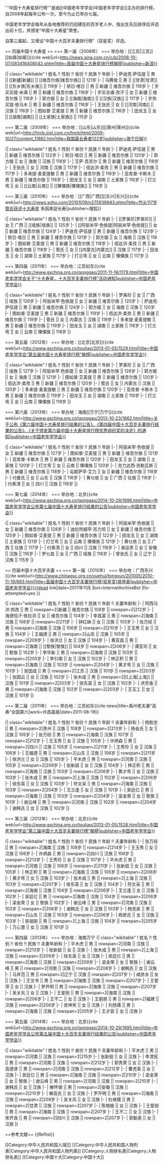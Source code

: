 '''中国十大寿星排行榜'''是由[[中国老年学学会|中国老年学学会]]主办的排行榜，自2008年起每年公布一次，至今为止已举办七届。

中国老年学学会每年从各地推荐的仍旧建在的百岁老人中，按出生先后排序后评选出前十位，并颁发“中国十大寿星”荣誉。

自第三届起，又增设“中国十大百岁夫妻排行榜”（双星奖）评选。

== 历届中国十大寿星 ==
=== 第一届（2008年） ===
举办地：[[江苏|江苏]][[如皋|如皋]]<ref>{{cite web|url=http://news.sina.com.cn/c/p/2008-10-07/083416408042.shtml|title=首届中国十大寿星排行榜揭晓|publisher=新浪}}</ref>

{| class="wikitable"
! 姓名 !! 性别 !! 省份 !! 民族 !! 年龄
|-
| 萨迪克·萨伍提 || 男 || [[新疆|新疆]] || [[维吾尔族|维吾尔族]] || 121岁
|-
| 马腾俊 || 男 || [[甘肃|甘肃]] || [[东乡族|东乡族]] || 119岁
|-
| 努日·喀日 || 男 || 新疆 || 维吾尔族 || 119岁
|-
| 岁买买提·米满 || 男 || 新疆 || 维吾尔族 || 118岁
|-
| 岁买合甫·孜汗 || 女 || 新疆 || 维吾尔族 || 118岁
|-
| 郭方姬 || 女 || [[海南|海南]] || [[汉族|汉族]] || 117岁
|-
| 岁热买提·依马木 || 男 || 新疆 || 维吾尔族 || 116岁
|-
| 王张氏 || 女 || [[河南|河南]] || 汉族 || 116岁
|-
| 图如普·艾麦提 || 男 || 新疆 || 维吾尔族 || 116岁
|-
| 田龙玉 || 女 || [[湖南|湖南]] || [[土家族|土家族]] || 115岁
|}

=== 第二届（2009年） ===
举办地：[[山东|山东]][[莱州|莱州]]<ref>{{cite web|url=http://hnrb.zjol.com.cn/hnrb/html/2009-10/27/content_11882.htm|title=我国最长寿者122岁|publisher=海宁日报}}</ref>

{| class="wikitable"
! 姓名 !! 性别 !! 省份 !! 民族 !! 年龄
|-
| 萨迪克·萨伍提 || 男 || 新疆 || 维吾尔族 || 122岁
|-
| 努日·喀日 || 男 || 新疆 || 维吾尔族 || 120岁
|-
| 郭方姬 || 女 || 海南 || 汉族 || 118岁
|-
| 艾萨·吾苏尔 || 男 || 新疆 || 维吾尔族 || 118岁
|-
| 王张氏 || 女 || 河南 || 汉族 || 117岁
|-
| 佰达洪·柔孜 || 男 || 新疆 || 维吾尔族 || 117岁
|-
| 多来提·麦麦提敏 || 男 || 新疆 || 维吾尔族 || 116岁
|-
| 亚库普·卡斯木 || 男 || 新疆 || 维吾尔族 || 116岁
|-
| 田龙玉 || 女 || 湖南 || 土家族 || 116岁
|-
| 打兰弯 || 女 || [[云南|云南]] || [[傈僳族|傈僳族]] || 116岁
|}

=== 第三届（2010年） ===
举办地：[[广西|广西]][[东兴|东兴]]<ref>{{cite web|url=http://news.sohu.com/20101019/n275938943.shtml|title=包头117岁管氏获评十大寿星 多因素促长寿|publisher=搜狐}}</ref>

{| class="wikitable"
! 姓名 !! 性别 !! 省份 !! 民族 !! 年龄
|-
| [[罗美珍|罗美珍]] || 女 || 广西 || [[瑶族|瑶族]] || 125岁
|-
| [[阿丽米罕·色依提|阿丽米罕·色依提]] || 女 || 新疆 || 维吾尔族 || 124岁
|-
| 萨迪克·萨伍提 || 男 || 新疆 || 维吾尔族 || 123岁
|-
| 努日·喀日 || 男 || 新疆 || 维吾尔族 || 121岁
|-
| 郭方姬 || 女 || 海南 || 汉族 || 119岁
|-
| 图如普·艾麦提 || 男 || 新疆 || 维吾尔族 || 118岁
|-
| 佰达洪·柔孜 || 男 || 新疆 || 维吾尔族 || 118岁
|-
| 管氏 || 女 || [[内蒙古|内蒙古]] || 汉族 || 117岁
|-
| 田龙玉 || 女 || 湖南 || 土家族 || 117岁
|-
| 打兰弯 || 女 || 云南 || 傈僳族 || 117岁
|}

=== 第四届（2011年） ===
举办地：江苏如东<ref name="rd">{{cite web|url=http://www.gschina.org.cn/gonggao/2011-11-16/1179.html|title=中国老年学学会关于“十大寿星、十大百岁夫妻排行榜”活动通知|publisher=中国老年学学会}}</ref>

{| class="wikitable"
! 姓名 !! 性别 !! 省份 !! 民族 !! 年龄
|-
| 罗美珍 || 女 || 广西 || 瑶族 || 126岁
|-
| 阿丽米罕·色依提 || 女 || 新疆 || 维吾尔族 || 125岁
|-
| 萨迪克·萨伍提 || 男 || 新疆 || 维吾尔族 || 124岁
|-
| 郭方姬 || 女 || 海南 || 汉族 || 120岁
|-
| 图如普·艾麦提 || 男 || 新疆 || 维吾尔族 || 119岁
|-
| 佰达洪·柔孜 || 男 || 新疆 || 维吾尔族 || 119岁
|-
| 管氏 || 女 || 内蒙古 || 汉族 || 119岁
|-
| 多来提·麦麦提敏 || 男 || 新疆 || 维吾尔族 || 119岁
|-
| 田龙玉 || 女 || 湖南 || 土家族 || 118岁
|-
| 打兰弯 || 女 || 云南 || 傈僳族 || 118岁
|}

=== 第五届（2012年） ===
举办地：[[北京|北京]]<ref>{{cite web|url=http://www.gschina.org.cn/toutiao/2013-01-05/1529.html|title=中国老年学学会“第五届中国十大寿星排行榜”揭榜|publisher=中国老年学学会}}</ref>

{| class="wikitable"
! 姓名 !! 性别 !! 省份 !! 民族 !! 年龄
|-
| 罗美珍 || 女 || 广西 || 瑶族 || 127岁
|-
| 阿丽米罕·色依提 || 女 || 新疆 || 维吾尔族 || 126岁
|-
| 郭方姬 || 女 || 海南 || 汉族 || 121岁
|-
| 图如普·艾麦提 || 男 || 新疆 || 维吾尔族 || 120岁
|-
| 佰达洪·柔孜 || 男 || 新疆 || 维吾尔族 || 120岁
|-
| 管氏 || 女 || 内蒙古 || 汉族 || 120岁
|-
| 多来提·麦麦提敏 || 男 || 新疆 || 维吾尔族 || 120岁
|-
| 亚库普·卡斯木 || 男 || 新疆 || 维吾尔族 || 119岁
|-
| 田龙玉 || 女 || 湖南 || 土家族 || 119岁
|-
| 打兰弯 || 女 || 云南 || 傈僳族 || 119岁
|}

=== 第六届（2013年） ===
举办地：海南[[万宁|万宁]]<ref name=six>{{cite web|url=http://www.gschina.org.cn/gonggao/2013-10-23/1662.html|title=关于公布《第六届中国十大寿星排行结果的公告》、《第四届中国十大百岁夫妻排行结果的公告》、《关于颁发第六届中国十大寿星排行榜优秀组织奖的决定》的通知|publisher=中国老年学学会}}</ref>

{| class="wikitable"
! 姓名 !! 性别 !! 省份 !! 民族 !! 年龄
|-
| 阿丽米罕·色依提 || 女 || 新疆 || 维吾尔族 || 127岁
|-
| 图如普·艾麦提 || 男 || 新疆 || 维吾尔族 || 121岁
|-
| 亚库普·卡斯木 || 男 || 新疆 || 维吾尔族 || 120岁
|-
| 田龙玉 || 女 || 湖南 || 土家族 || 120岁
|-
| 打兰弯 || 女 || 云南 || 傈僳族 || 120岁
|-
| 尧力达西·尧勒瓦斯 || 男 || 新疆 || 维吾尔族 || 118岁
|-
| 屯妮萨罕·艾力 || 女 || 新疆 || 维吾尔族 || 118岁
|-
| 付姜氏 || 女 || 山东 || 汉族 || 116岁
|-
| 黄乜依 || 女 || 广西 || 壮族 || 116岁
|-
| 付素清 || 女 || 四川 || 汉族 || 116岁
|}

=== 第七届（2014年） ===
举办地：北京<ref>{{cite web|url=http://www.gschina.org.cn/gonggao/2014-10-29/1696.html|title=中国老年学学会公布第七届中国十大寿星排行结果的公告|publisher=中国老年学学会}}</ref>

{| class="wikitable"
! 姓名 !! 性别 !! 省份 !! 民族 !! 年龄
|-
| 阿丽米罕·色依提 || 女 || 新疆 || 维吾尔族 || 128岁
|-
| 迪拉热姆罕·苏力坦 || 女 || 新疆 || 维吾尔族 || 125岁
|-
| 图如普·艾麦提 || 男 || 新疆 || 维吾尔族 || 122岁
|-
| 田龙玉 || 女 || 湖南 || 土家族 || 121岁
|-
| 打兰弯 || 女 || 云南 || 傈僳族 || 121岁
|-
| 黄乜依 || 女 || 广西 || 壮族 || 117岁
|-
| 付素清 || 女 || 四川 || 汉族 || 116岁
|-
| 谢运贵 || 女 || 安徽 || 汉族 || 116岁
|-
| 罗乜昌 || 女 || 广西 || 瑶族 || 116岁
|-
| 曾张氏 || 女 || 辽宁 || 汉族 || 115岁
|}

== 历届中国十大百岁夫妻 ==
=== 第一届（2010年） ===
举办地：广西东兴<ref>{{cite web|url=http://www.chinagsc.org.cn/xuehui/tongxun/201005/2010-11-19/883.html|title=首届中国十大百岁夫妻排行榜(双星奖)排序表|publisher=中国老年学学会}}{{dead link|date=2017年11月 |bot=InternetArchiveBot |fix-attempted=yes }}</ref>

{| class="wikitable"
! 姓名 !! 性别 !! 省份 !! 民族 !! 年龄 !! 夫妻年龄和
|-
| 阿西马洪·肉孜 || 男 || rowspan=2|新疆 || 维吾尔族 || 108岁 || rowspan=2|212岁
|-
| 海德恰汗·依拉洪 || 女 || 维吾尔族 || 104岁
|-
| 李昌富 || 男 || rowspan=2|海南 || 汉族 || 106岁 || rowspan=2|211岁
|-
| 钟红妹 || 女 || 汉族 || 105岁
|-
| 张万经 || 男 || rowspan=2|海南 || 汉族 || 106岁 || rowspan=2|210岁
|-
| 王玉秀 || 女 || 汉族 || 104岁
|-
| 王福德 || 男 || rowspan=2|山东 || 汉族 || 105岁 || rowspan=2|209岁
|-
| 徐洪兰 || 女 || 汉族 || 104岁
|-
| 黄亚昌 || 男 || rowspan=2|海南 || [[黎族|黎族]] || 104岁 || rowspan=2|206岁
|-
| 谭亚司 || 女 || 黎族 || 102岁
|-
| 李华新 || 男 || rowspan=2|海南 || 汉族 || 103岁 || rowspan=2|205岁
|-
| 李引南 || 女 || 汉族 || 102岁
|-
| 林正积 || 男 || rowspan=2|海南 || 汉族 || 103岁 || rowspan=2|204岁
|-
| 黄才弯 || 女 || 汉族 || 101岁
|-
| 吴田成 || 男 || rowspan=2|江苏 || 汉族 || 101岁 || rowspan=2|203岁
|-
| 张国云 || 女 || 汉族 || 102岁
|-
| 张木成 || 男 || rowspan=2|[[上海|上海]] || 汉族 || 101岁 || rowspan=2|203岁
|-
| 徐东英 || 女 || 汉族 || 102岁
|-
| 洪芳香 || 男 || rowspan=2|海南 || 汉族 || 102岁 || rowspan=2|203岁
|-
| 王玉工 || 女 || 汉族 || 101岁
|}

=== 第二届（2011年） ===
举办地：江苏如东<ref name="rd" /><ref>{{cite news|title=禹州老夫妻“高寿”全国第六|work=许昌晨报|date=2011-08-19}}</ref>

{| class="wikitable"
! 姓名 !! 性别 !! 省份 !! 民族 !! 年龄 !! 夫妻年龄和
|-
| 杨胜忠 || 男 || rowspan=2|贵州 || 汉族 || 108岁 || rowspan=2|213岁
|-
| 杨金氏 || 女 || 汉族 || 105岁
|-
| 张万经 || 男 || rowspan=2|海南 || 汉族 || 107岁 || rowspan=2|212岁
|-
| 王玉秀 || 女 || 汉族 || 105岁
|-
| 许炳森 || 男 || rowspan=2|四川 || 汉族 || 105岁 || rowspan=2|211岁
|-
| 王秀珍 || 女 || 汉族 || 106岁
|-
| 王福德 || 男 || rowspan=2|山东 || 汉族 || 106岁 || rowspan=2|211岁
|-
| 徐洪兰 || 女 || 汉族 || 105岁
|-
| 平木虎 || 男 || rowspan=2|河南 || 汉族 || 105岁 || rowspan=2|209岁
|-
| 张新妞 || 女 || 汉族 || 104岁
|-
| 林正积 || 男 || rowspan=2|海南 || 汉族 || 103岁 || rowspan=2|206岁
|-
| 黄才弯 || 女 || 汉族 || 103岁
|-
| 张木成 || 男 || rowspan=2|上海 || 汉族 || 102岁 || rowspan=2|206岁
|-
| 徐东英 || 女 || 汉族 || 103岁
|-
| 符文采 || 男 || rowspan=2|海南 || 汉族 || 103岁 || rowspan=2|204岁
|-
| 王兰逢 || 女 || 汉族 || 101岁
|-
| 吴廷亿 || 男 || rowspan=2|海南 || 汉族 ||  103岁 || rowspan=2|204岁
|-
| 梁金荣 || 女 || 黎族 || 101岁
|-
| 谢云峰 || 男 || rowspan=2|河南 || 汉族 || 102岁 || rowspan=2|204岁
|-
| 谢韩氏 || 女 || 汉族 || 102岁
|}

=== 第三届（2012年） ===
举办地：北京<ref>{{cite web|url=http://www.gschina.org.cn/toutiao/2013-01-05/1528.html|title=中国老年学学会“第三届中国十大百岁夫妻排行榜”揭榜|publisher=中国老年学学会}}</ref>

{| class="wikitable"
! 姓名 !! 性别 !! 省份 !! 民族 !! 年龄 !! 夫妻年龄和
|-
| 张万经 || 男 || rowspan=2|海南 || 汉族 || 108岁 || rowspan=2|214岁
|-
| 王玉秀 || 女 || 汉族 || 106岁
|-
| 许炳森 || 男 || rowspan=2|四川 || 汉族 || 106岁 || rowspan=2|213岁
|-
| 王秀珍 || 女 || 汉族 || 107岁
|-
| 平木虎 || 男 || rowspan=2|河南 || 汉族 || 106岁 || rowspan=2|211岁
|-
| 张新妞 || 女 || 汉族 || 105岁
|-
| 林正积 || 男 || rowspan=2|海南 || 汉族 || 105岁 || rowspan=2|208岁
|-
| 黄才弯 || 女 || 汉族 || 103岁
|-
| 张木成 || 男 || rowspan=2|上海 || 汉族 || 103岁 || rowspan=2|207岁
|-
| 徐东英 || 女 || 汉族 || 104岁
|-
| 符文采 || 男 || rowspan=2|海南 || 汉族 || 104岁 || rowspan=2|206岁
|-
| 王兰逢 || 女 || 汉族 || 102岁
|-
| 吴廷亿 || 男 || rowspan=2|海南 || 汉族 ||  104岁 || rowspan=2|206岁
|-
| 梁金荣 || 女 || 黎族 || 102岁
|-
| 谢云峰 || 男 || rowspan=2|河南 || 汉族 || 103岁  || rowspan=2|206岁
|-
| 谢韩氏 || 女 || 汉族 || 103岁
|-
| 杨克泉 || 男 || rowspan=2|山东 || 汉族 || 103岁 || rowspan=2|206岁
|-
| 杨房氏 || 女 || 汉族 || 103岁
|-
| 吴祖刚 || 男 || rowspan=2|上海 || 汉族 || 104岁 || rowspan=2|205岁
|-
| 万心慧 || 女 || 汉族 || 101岁
|}

=== 第四届（2013年） ===
举办地：海南万宁<ref name=six />
{| class="wikitable"
! 姓名 !! 性别 !! 省份 !! 民族 !! 夫妻年龄和
|-
| 平木虎 || 男 || rowspan=2|河南 || 汉族 || rowspan=2|213岁
|-
| 张新妞 || 女 || 汉族
|-
| 张木成 || 男 || rowspan=2|上海 || 汉族 || rowspan=2|209岁
|-
| 徐东英 || 女 || 汉族
|-
| 吴廷亿 || 男 || rowspan=2|海南 || 汉族 || rowspan=2|209岁
|-
| 梁金荣 || 女 || 黎族
|-
| 谢云峰 || 男 || rowspan=2|河南 || 汉族 || rowspan=2|208岁
|-
| 谢韩氏 || 女 || 汉族
|-
| 马井范 || 男 || rowspan=2|辽宁 || 汉族 || rowspan=2|207岁
|-
| 咸彦水 || 女 || 汉族
|-
| 王文书 || 男 || rowspan=2|海南 || 汉族 || rowspan=2|207岁
|-
| 王爱萍 || 女 || 汉族
|-
| 罗开明 || 男 || rowspan=2|海南 || 汉族 || rowspan=2|207岁
|-
| 吴关风 || 女 || 汉族
|-
| 王爱刚 || 男 || rowspan=2|海南 || 汉族 || rowspan=2|206岁
|-
| 王不二 || 女 || 汉族
|-
| 王朋朋 || 男 || rowspan=2|福建 || 汉族 || rowspan=2|206岁
|-
| 吴坤宋 || 女 || 汉族
|-
| 刘扬儒 || 男 || rowspan=2|海南 || 汉族 || rowspan=2|205岁
|-
| 王才容 || 女 || 汉族
|}

=== 第五届（2014年） ===
举办地：北京<ref>{{cite web|url=http://www.gschina.org.cn/gonggao/2014-10-29/1695.html|title=中国老年学学会公布第五届中国十大百岁夫妻排行结果的公告|publisher=中国老年学学会}}</ref>

{| class="wikitable"
! 姓名 !! 性别 !! 省份 !! 民族 !! 夫妻年龄和
|-
| 平木虎 || 男 || rowspan=2|河南 || 汉族 || rowspan=2|215岁
|-
| 张新妞 || 女 || 汉族
|-
| 李清宪 || 男 || rowspan=2|河南 || 汉族 || rowspan=2|212岁
|-
| 郭秀荣 || 女 || 汉族
|-
| 高德贤 || 男 || rowspan=2|河南 || 汉族 || rowspan=2|212岁
|-
| 曹虎英 || 女 || 汉族
|-
| 吴廷亿 || 男 || rowspan=2|海南 || 汉族 || rowspan=2|210岁
|-
| 梁金荣 || 女 || 黎族
|-
| 谢云峰 || 男 || rowspan=2|河南 || 汉族 || rowspan=2|210岁
|-
| 谢韩氏 || 女 || 汉族
|-
| 解怀银 || 男 || rowspan=2|安徽 || 汉族 || rowspan=2|210岁
|-
| 解高氏 || 女 || 汉族
|-
| 罗开明 || 男 || rowspan=2|海南 || 汉族 || rowspan=2|209岁
|-
| 吴关风 || 女 || 汉族
|-
| 杜继儒 || 男 || rowspan=2|甘肃 || 汉族 || rowspan=2|207岁
|-
| 陈根娥 || 女 || 汉族
|-
| 王爱刚 || 男 || rowspan=2|海南 || 汉族 || rowspan=2|207岁
|-
| 王不二 || 女 || 汉族
|-
| 宋开良 || 男 || rowspan=2|四川 || 汉族 || rowspan=2|207岁
|-
| 郭勤英 || 女 || 汉族
|}

==参考文献==
{{Reflist}}

[[Category:中华人民共和国人瑞|]]
[[Category:中华人民共和国人物列表|Category:中华人民共和国人物列表]]
[[Category:人物排名表|Category:人物排名表]]
[[Category:中国十大|Category:中国十大]]